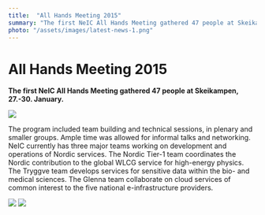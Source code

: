```yaml
---
title:  "All Hands Meeting 2015" 
summary: "The first NeIC All Hands Meeting gathered 47 people at Skeikampen, 27.-30. January."
photo: "/assets/images/latest-news-1.png"
---
```


All Hands Meeting 2015
======================

**The first NeIC All Hands Meeting gathered 47 people at Skeikampen, 27.-30. January.**

<a href="{% include baseurl %}/assets/images/news/ahm15-azab-host.jpeg"> <img class="smallpic" src="{% include baseurl %}/assets/images/news/ahm15-azab-host-mini.jpeg"> </a>

The program included team building and technical sessions, in plenary and smaller groups. Ample time was allowed for informal talks and networking. NeIC currently has three major teams working on development and operations of Nordic services. The Nordic Tier-1 team coordinates the Nordic contribution to the global WLCG service for high-energy physics. The Tryggve team develops services for sensitive data within the bio- and medical sciences. The Glenna team collaborate on cloud services of common interest to the five national e-infrastructure providers.

<img class="smallpic-left" src="{% include baseurl %}/assets/images/news/ahm15-mbti.jpeg"> <img class="smallpic-left" src="{% include baseurl %}/assets/images/news/ahm15-group-photo.jpeg">
